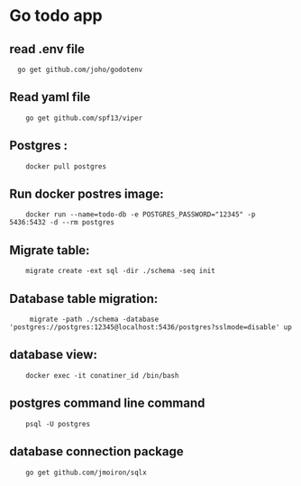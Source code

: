 # Go todo app

## read .env file
      go get github.com/joho/godotenv

## Read yaml file 
        go get github.com/spf13/viper

## Postgres :
        docker pull postgres
## Run docker postres image:
        docker run --name=todo-db -e POSTGRES_PASSWORD="12345" -p 5436:5432 -d --rm postgres
## Migrate table:
        migrate create -ext sql -dir ./schema -seq init
## Database table migration:
         migrate -path ./schema -database 'postgres://postgres:12345@localhost:5436/postgres?sslmode=disable' up

## database view:
        docker exec -it conatiner_id /bin/bash
## postgres command line command  
        psql -U postgres

## database connection package
        go get github.com/jmoiron/sqlx

